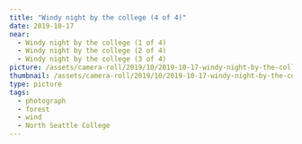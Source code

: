 ```yaml
---
title: "Windy night by the college (4 of 4)"
date: 2019-10-17
near:
  - Windy night by the college (1 of 4)
  - Windy night by the college (2 of 4)
  - Windy night by the college (3 of 4)
picture: /assets/camera-roll/2019/10/2019-10-17-windy-night-by-the-college-4/20191018_034940242_iOS.jpg
thumbnail: /assets/camera-roll/2019/10/2019-10-17-windy-night-by-the-college-4/20191018_034940242_iOS-thumbnail.jpg
type: picture
tags:
  - photograph
  - forest
  - wind
  - North Seattle College
---
```

